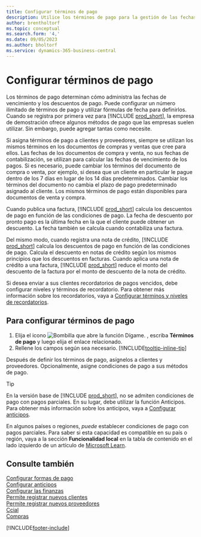 ```yaml
---
title: Configurar términos de pago
description: Utilice los términos de pago para la gestión de las fechas de vencimiento y los descuentos de pago.
author: brentholtorf
ms.topic: conceptual
ms.search.form: '4,'
ms.date: 09/05/2023
ms.author: bholtorf
ms.service: dynamics-365-business-central
---
```

# <a name="set-up-payment-terms"></a>Configurar términos de pago

Los términos de pago determinan cómo administra las fechas de vencimiento y los descuentos de pago. Puede configurar un número ilimitado de términos de pago y utilizar fórmulas de fecha para definirlos. Cuando se registra por primera vez para [!INCLUDE [prod_short](includes/prod_short.md)], la empresa de demostración ofrece algunos métodos de pago que las empresas suelen utilizar. Sin embargo, puede agregar tantas como necesite.  

Si asigna términos de pago a clientes y proveedores, siempre se utilizan los mismos términos en los documentos de compras y ventas que cree para ellos. Las fechas de los documentos de compra y venta, no sus fechas de contabilización, se utilizan para calcular las fechas de vencimiento de los pagos. Si es necesario, puede cambiar los términos del documento de compra o venta, por ejemplo, si desea que un cliente en particular le pague dentro de los 7 días en lugar de los 14 días predeterminados. Cambiar los términos del documento no cambia el plazo de pago predeterminado asignado al cliente. Los mismos términos de pago están disponibles para documentos de venta y compra.

Cuando publica una factura, [!INCLUDE [prod_short](includes/prod_short.md)] calcula los descuentos de pago en función de las condiciones de pago. La fecha de descuento por pronto pago es la última fecha en la que el cliente puede obtener un descuento. La fecha también se calcula cuando contabiliza una factura.  

Del mismo modo, cuando registra una nota de crédito, [!INCLUDE [prod_short](includes/prod_short.md)] calcula los descuentos de pago en función de las condiciones de pago. Calcula el descuento en notas de crédito según los mismos principios que los descuentos en facturas. Cuando aplica una nota de crédito a una factura, [!INCLUDE [prod_short](includes/prod_short.md)] reduce el monto del descuento de la factura por el monto de descuento de la nota de crédito.  

Si desea enviar a sus clientes recordatorios de pagos vencidos, debe configurar niveles y términos de recordatorio. Para obtener más información sobre los recordatorios, vaya a [Configurar términos y niveles de recordatorios](finance-setup-reminders.md).  

## <a name="to-set-up-payment-terms"></a>Para configurar términos de pago

1. Elija el icono ![Bombilla que abre la función Dígame.](media/ui-search/search_small.png "Dígame qué desea hacer") , escriba **Términos de pago** y luego elija el enlace relacionado.  
2. Rellene los campos según sea necesario. [!INCLUDE[tooltip-inline-tip](includes/tooltip-inline-tip_md.md)]  

Después de definir los términos de pago, asígnelos a clientes y proveedores. Opcionalmente, asigne condiciones de pago a sus métodos de pago.  

> [!TIP]
> En la versión base de [!INCLUDE [prod_short](includes/prod_short.md)], no se admiten condiciones de pago con pagos parciales. En su lugar, debe utilizar la función Anticipos. Para obtener más información sobre los anticipos, vaya a [Configurar anticipos](finance-set-up-prepayments.md).
>
> En algunos países o regiones, *puede* establecer condiciones de pago con pagos parciales. Para saber si esta capacidad es compatible en su país o región, vaya a la sección **Funcionalidad local** en la tabla de contenido en el lado izquierdo de un artículo de [Microsoft Learn](about-localization.md).

## <a name="see-also"></a>Consulte también

[Configurar formas de pago](finance-payment-methods.md)  
[Configurar anticipos](finance-set-up-prepayments.md)  
[Configurar las finanzas](finance-setup-finance.md)  
[Permite registrar nuevos clientes](sales-how-register-new-customers.md)  
[Permite registrar nuevos proveedores](purchasing-how-register-new-vendors.md)  
[Ccial](sales-manage-sales.md)  
[Compras](purchasing-manage-purchasing.md)  


[!INCLUDE[footer-include](includes/footer-banner.md)]
